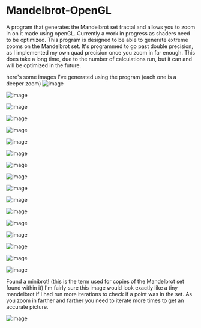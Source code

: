 # Mandelbrot-OpenGL
A program that generates the Mandelbrot set fractal and allows you to zoom in on it made using openGL. Currently a work in progress as shaders need to be optimized. This program is designed to be able to generate extreme zooms on the Mandelbrot set. It's programmed to go past double precision, as I implemented my own quad precision once you zoom in far enough. This does take a long time, due to the number of calculations run, but it can and will be optimized in the future.

here's some images I've generated using the program (each one is a deeper zoom)
![image](https://user-images.githubusercontent.com/56443205/113062728-353e8d80-9182-11eb-847f-3b34b45e79c6.png)

![image](https://user-images.githubusercontent.com/56443205/113063710-bf3b2600-9183-11eb-89c6-5f8e8811164a.png)

![image](https://user-images.githubusercontent.com/56443205/113062953-8c446280-9182-11eb-80f2-04958080cbcd.png)

![image](https://user-images.githubusercontent.com/56443205/113063012-a0885f80-9182-11eb-8dd1-301cce1913f7.png)

![image](https://user-images.githubusercontent.com/56443205/113063072-b26a0280-9182-11eb-8821-86d19f784de2.png)

![image](https://user-images.githubusercontent.com/56443205/113063109-c0b81e80-9182-11eb-9c4b-e05453cc4aeb.png)

![image](https://user-images.githubusercontent.com/56443205/113063201-e80eeb80-9182-11eb-9525-781e573770a4.png)

![image](https://user-images.githubusercontent.com/56443205/113063313-1ab8e400-9183-11eb-93bc-be663500bfe3.png)

![image](https://user-images.githubusercontent.com/56443205/113063385-3ae8a300-9183-11eb-8f48-654cc29b2260.png)

![image](https://user-images.githubusercontent.com/56443205/113063453-55228100-9183-11eb-9aca-2fa61abf8e9f.png)

![image](https://user-images.githubusercontent.com/56443205/113063493-65d2f700-9183-11eb-8238-1f5b750e789a.png)

![image](https://user-images.githubusercontent.com/56443205/113063526-75ead680-9183-11eb-94f0-670592e77b7f.png)

![image](https://user-images.githubusercontent.com/56443205/113063640-a763a200-9183-11eb-8d8d-e21097b9539d.png)

![image](https://user-images.githubusercontent.com/56443205/113063776-db3ec780-9183-11eb-946a-cf0e806ec102.png)

![image](https://user-images.githubusercontent.com/56443205/113064006-383a7d80-9184-11eb-8bcf-c5cd2ab7b9eb.png)

![image](https://user-images.githubusercontent.com/56443205/113064043-47213000-9184-11eb-828a-f26fd6c8eacf.png)

![image](https://user-images.githubusercontent.com/56443205/113064106-65872b80-9184-11eb-806b-f5bc7d443d15.png)

Found a minibrot! (this is the term used for copies of the Mandelbrot set found within it) I'm fairly sure this image would look exactly like a tiny mandelbrot if I had run more iterations to check if a point was in the set. As you zoom in farther and farther you need to iterate more times to get an accurate picture.

![image](https://user-images.githubusercontent.com/56443205/113064145-7637a180-9184-11eb-8885-4231de751be1.png)
